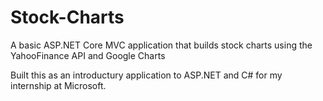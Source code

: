 # Stock-Charts
A basic ASP.NET Core MVC application that builds stock charts using the YahooFinance API and Google Charts

Built this as an introductury application to ASP.NET and C# for my internship at Microsoft.

